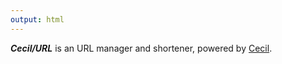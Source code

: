 ```yaml
---
output: html
---
```

**_Cecil/URL_** is an URL manager and shortener, powered by [Cecil](https://cecil.app).
